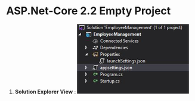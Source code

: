 # ASP.Net-Core 2.2 Empty Project

1. <b>Solution Explorer View</b> :
    ![Solution Explorer](https://github.com/KarkiBindu/ASP.Net-Core/blob/main/SolutionExplorer.JPG)
